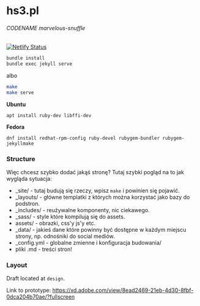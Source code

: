 # hs3.pl
###### CODENAME marvelous-snuffle

[![Netlify Status](https://api.netlify.com/api/v1/badges/d61529cf-7e8a-4de7-927c-5358cf4d7fa5/deploy-status)](https://app.netlify.com/sites/naughty-volhard-02c8b8/deploys)


```bash
bundle install
bundle exec jekyll serve
```
albo

```bash
make
make serve
```

**Ubuntu**

```
apt install ruby-dev libffi-dev
```

**Fedora**

```
dnf install redhat-rpm-config ruby-devel rubygem-bundler rubygem-jekyllmake
```

### Structure

Więc chcesz szybko dodać jakąś stronę?
Tutaj szybki pogląd na to jak wygląda sytuacja:

* _site/ - tutaj budują się rzeczy, wpisz `make` i powinien się pojawić.
* _layouts/ - główne templatki z których można korzystać jako bazy do podstron.
* _includes/ - reużywalne komponenty, nic ciekawego.
* _sass/ - style które kompilują się do assets.
* assets/ - obrazki, css'y js'y etc.
* _data/ - jakieś dane które powinny być dostępne w każdym miejscu strony, np. odnośniki do social mediów.
* _config.yml - globalne zmienne i konfiguracja budowania/
* pliki .md - treści stron!


### Layout
Draft located at `design`.

Link to prototype: https://xd.adobe.com/view/8ead2469-21eb-4d30-8fbf-0dca204b70ae/?fullscreen

